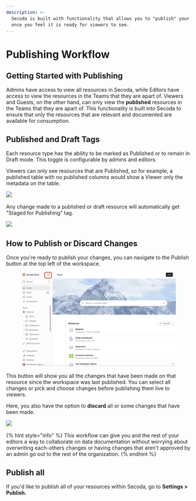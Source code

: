```yaml
---
description: >-
  Secoda is built with functionality that allows you to "publish" your workplace
  once you feel it is ready for viewers to see.
---
```


# Publishing Workflow

## **Getting Started with Publishing** <a href="#h_3a4bfd6458" id="h_3a4bfd6458"></a>

Admins have access to view all resources in Secoda, while Editors have access to view the resources in the Teams that they are apart of. Viewers and Guests, on the other hand, can only view the **published** resources in the Teams that they are apart of. This functionality is built into Secoda to ensure that only the resources that are relevant and documented are available for consumption.

## Published and Draft Tags

Each resource type has the ability to be marked as Published or to remain in Draft mode. This toggle is configurable by admins and editors.

Viewers can only see resources that are Published, so for example, a published table with no published columns would show a Viewer only the metadata on the table.

![](https://secoda-public-media-assets.s3.amazonaws.com/Group%20587%20\(1\).png)

Any change made to a published or draft resource will automatically get "Staged for Publishing" tag.

![](https://secoda-public-media-assets.s3.amazonaws.com/Screen%20Shot%202022-08-10%20at%2010.19.54%20AM.png)

## How to Publish or Discard Changes

Once you're ready to publish your changes, you can navigate to the Publish button at the top left of the workspace.

<figure><img src="../../../.gitbook/assets/Screenshot 2023-09-29 at 12.33.37 PM.png" alt=""><figcaption></figcaption></figure>

This button will show you all the changes that have been made on that resource since the workspace was last published. You can select all changes or pick and choose changes before publishing them live to viewers.

Here, you also have the option to **discard** all or some changes that have been made.

![](https://secoda-public-media-assets.s3.amazonaws.com/Screen%20Shot%202022-08-10%20at%2010.29.52%20AM.png)

{% hint style="info" %}
This workflow can give you and the rest of your editors a way to collaborate on data documentation without worrying about overwriting each-others changes or having changes that aren't approved by an admin go out to the rest of the organization.
{% endhint %}

## Publish all

If you'd like to publish all of your resources within Secoda, go to **Settings > Publish.**

<figure><img src="https://secoda-public-media-assets.s3.amazonaws.com/Screenshot%202023-05-31%20at%204.47.06%20PM.png" alt=""><figcaption></figcaption></figure>
